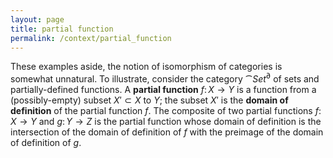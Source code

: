 ```yaml
---
layout: page
title: partial function
permalink: /context/partial_function
---
```

These examples aside, the notion of isomorphism of categories is somewhat unnatural. To illustrate, consider the category $\cat{Set}^\partial$ of sets and partially-defined functions. A **partial function** $f\colon X \to Y$ is a function from a (possibly-empty) subset $X' \subset X$ to $Y$; the subset $X'$ is the **domain of definition** of the partial function $f$. The composite of two partial functions $f \colon X \to Y$ and $g \colon Y \to Z$ is the partial function whose domain of definition is the intersection of the domain of definition of $f$ with the preimage of the domain of definition of $g$.
